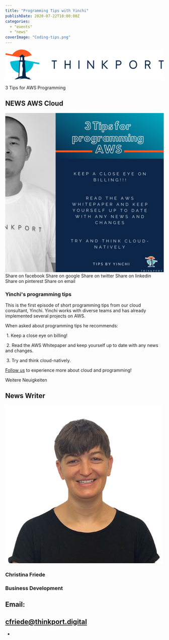 ```yaml
---
title: "Programming Tips with Yinchi"
publishDate: 2020-07-22T10:00:00Z
categories: 
  + "events"
  + "news"
coverImage: "Coding-tips.png"
---
```


[![](images/Logo_horizontral_new.png)](https://thinkport.digital)

3 Tips for AWS Programming

## NEWS AWS Cloud

![](images/Coding-tips-1024x1024.png) Share on facebook Share on google Share on twitter Share on linkedin Share on pinterest Share on email

### Yinchi's programming tips

This is the first episode of short programming tips from our cloud consultant, Yinchi. Yinchi works with diverse teams and has already implemented several projects on AWS.   
  
When asked about programming tips he recommends:   
  
 1. Keep a close eye on billing!   
  
 2. Read the AWS Whitepaper and keep yourself up to date with any news and changes.   
  
 3. Try and think cloud-natively. 

[Follow us](https://www.linkedin.com/company/thinkport) to experience more about cloud and programming! 

Weitere Neuigkeiten

## News Writer

![](images/Christina.png)

### Christina Friede

### Business Development

## Email:

## cfriede@thinkport.digital

* [](https://www.linkedin.com/in/christina-friede-2a6426168/)
